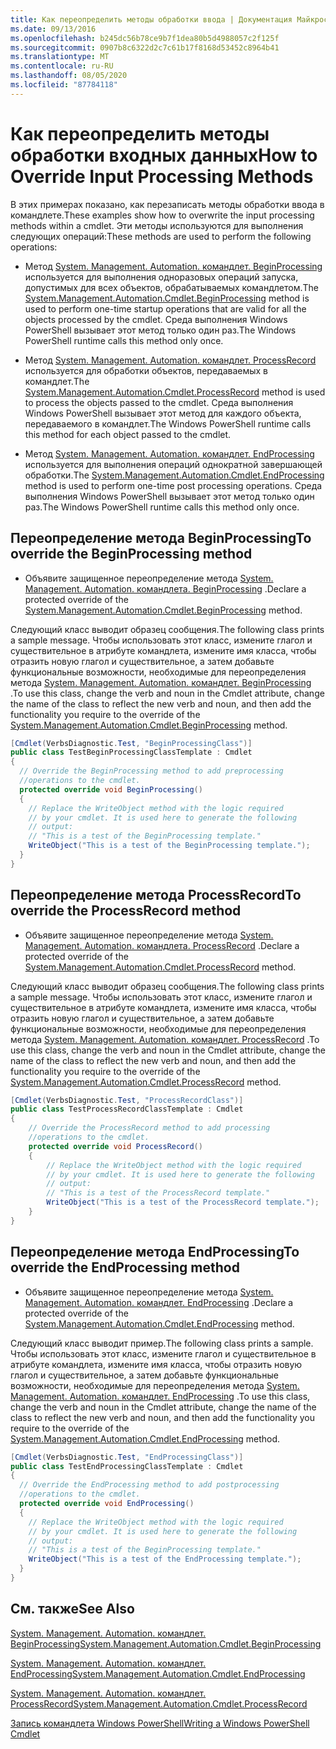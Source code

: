 ```yaml
---
title: Как переопределить методы обработки ввода | Документация Майкрософт
ms.date: 09/13/2016
ms.openlocfilehash: b245dc56b78ce9b7f1dea80b5d4988057c2f125f
ms.sourcegitcommit: 0907b8c6322d2c7c61b17f8168d53452c8964b41
ms.translationtype: MT
ms.contentlocale: ru-RU
ms.lasthandoff: 08/05/2020
ms.locfileid: "87784118"
---
```

# <a name="how-to-override-input-processing-methods"></a><span data-ttu-id="ed85e-102">Как переопределить методы обработки входных данных</span><span class="sxs-lookup"><span data-stu-id="ed85e-102">How to Override Input Processing Methods</span></span>

<span data-ttu-id="ed85e-103">В этих примерах показано, как перезаписать методы обработки ввода в командлете.</span><span class="sxs-lookup"><span data-stu-id="ed85e-103">These examples show how to overwrite the input processing methods within a cmdlet.</span></span> <span data-ttu-id="ed85e-104">Эти методы используются для выполнения следующих операций:</span><span class="sxs-lookup"><span data-stu-id="ed85e-104">These methods are used to perform the following operations:</span></span>

- <span data-ttu-id="ed85e-105">Метод [System. Management. Automation. командлет. BeginProcessing](/dotnet/api/System.Management.Automation.Cmdlet.BeginProcessing) используется для выполнения одноразовых операций запуска, допустимых для всех объектов, обрабатываемых командлетом.</span><span class="sxs-lookup"><span data-stu-id="ed85e-105">The [System.Management.Automation.Cmdlet.BeginProcessing](/dotnet/api/System.Management.Automation.Cmdlet.BeginProcessing) method is used to perform one-time startup operations that are valid for all the objects processed by the cmdlet.</span></span> <span data-ttu-id="ed85e-106">Среда выполнения Windows PowerShell вызывает этот метод только один раз.</span><span class="sxs-lookup"><span data-stu-id="ed85e-106">The Windows PowerShell runtime calls this method only once.</span></span>

- <span data-ttu-id="ed85e-107">Метод [System. Management. Automation. командлет. ProcessRecord](/dotnet/api/System.Management.Automation.Cmdlet.ProcessRecord) используется для обработки объектов, передаваемых в командлет.</span><span class="sxs-lookup"><span data-stu-id="ed85e-107">The [System.Management.Automation.Cmdlet.ProcessRecord](/dotnet/api/System.Management.Automation.Cmdlet.ProcessRecord) method is used to process the objects passed to the cmdlet.</span></span> <span data-ttu-id="ed85e-108">Среда выполнения Windows PowerShell вызывает этот метод для каждого объекта, передаваемого в командлет.</span><span class="sxs-lookup"><span data-stu-id="ed85e-108">The Windows PowerShell runtime calls this method for each object passed to the cmdlet.</span></span>

- <span data-ttu-id="ed85e-109">Метод [System. Management. Automation. командлет. EndProcessing](/dotnet/api/System.Management.Automation.Cmdlet.EndProcessing) используется для выполнения операций однократной завершающей обработки.</span><span class="sxs-lookup"><span data-stu-id="ed85e-109">The [System.Management.Automation.Cmdlet.EndProcessing](/dotnet/api/System.Management.Automation.Cmdlet.EndProcessing) method is used to perform one-time post processing operations.</span></span> <span data-ttu-id="ed85e-110">Среда выполнения Windows PowerShell вызывает этот метод только один раз.</span><span class="sxs-lookup"><span data-stu-id="ed85e-110">The Windows PowerShell runtime calls this method only once.</span></span>

## <a name="to-override-the-beginprocessing-method"></a><span data-ttu-id="ed85e-111">Переопределение метода BeginProcessing</span><span class="sxs-lookup"><span data-stu-id="ed85e-111">To override the BeginProcessing method</span></span>

- <span data-ttu-id="ed85e-112">Объявите защищенное переопределение метода [System. Management. Automation. командлета. BeginProcessing](/dotnet/api/System.Management.Automation.Cmdlet.BeginProcessing) .</span><span class="sxs-lookup"><span data-stu-id="ed85e-112">Declare a protected override of the [System.Management.Automation.Cmdlet.BeginProcessing](/dotnet/api/System.Management.Automation.Cmdlet.BeginProcessing) method.</span></span>

<span data-ttu-id="ed85e-113">Следующий класс выводит образец сообщения.</span><span class="sxs-lookup"><span data-stu-id="ed85e-113">The following class prints a sample message.</span></span> <span data-ttu-id="ed85e-114">Чтобы использовать этот класс, измените глагол и существительное в атрибуте командлета, измените имя класса, чтобы отразить новую глагол и существительное, а затем добавьте функциональные возможности, необходимые для переопределения метода [System. Management. Automation. командлет. BeginProcessing](/dotnet/api/System.Management.Automation.Cmdlet.BeginProcessing) .</span><span class="sxs-lookup"><span data-stu-id="ed85e-114">To use this class, change the verb and noun in the Cmdlet attribute, change the name of the class to reflect the new verb and noun, and then add the functionality you require to the override of the [System.Management.Automation.Cmdlet.BeginProcessing](/dotnet/api/System.Management.Automation.Cmdlet.BeginProcessing) method.</span></span>

```csharp
[Cmdlet(VerbsDiagnostic.Test, "BeginProcessingClass")]
public class TestBeginProcessingClassTemplate : Cmdlet
{
  // Override the BeginProcessing method to add preprocessing
  //operations to the cmdlet.
  protected override void BeginProcessing()
  {
    // Replace the WriteObject method with the logic required
    // by your cmdlet. It is used here to generate the following
    // output:
    // "This is a test of the BeginProcessing template."
    WriteObject("This is a test of the BeginProcessing template.");
  }
}
```

## <a name="to-override-the-processrecord-method"></a><span data-ttu-id="ed85e-115">Переопределение метода ProcessRecord</span><span class="sxs-lookup"><span data-stu-id="ed85e-115">To override the ProcessRecord method</span></span>

- <span data-ttu-id="ed85e-116">Объявите защищенное переопределение метода [System. Management. Automation. командлета. ProcessRecord](/dotnet/api/System.Management.Automation.Cmdlet.ProcessRecord) .</span><span class="sxs-lookup"><span data-stu-id="ed85e-116">Declare a protected override of the [System.Management.Automation.Cmdlet.ProcessRecord](/dotnet/api/System.Management.Automation.Cmdlet.ProcessRecord) method.</span></span>

<span data-ttu-id="ed85e-117">Следующий класс выводит образец сообщения.</span><span class="sxs-lookup"><span data-stu-id="ed85e-117">The following class prints a sample message.</span></span> <span data-ttu-id="ed85e-118">Чтобы использовать этот класс, измените глагол и существительное в атрибуте командлета, измените имя класса, чтобы отразить новую глагол и существительное, а затем добавьте функциональные возможности, необходимые для переопределения метода [System. Management. Automation. командлет. ProcessRecord](/dotnet/api/System.Management.Automation.Cmdlet.ProcessRecord) .</span><span class="sxs-lookup"><span data-stu-id="ed85e-118">To use this class, change the verb and noun in the Cmdlet attribute, change the name of the class to reflect the new verb and noun, and then add the functionality you require to the override of the [System.Management.Automation.Cmdlet.ProcessRecord](/dotnet/api/System.Management.Automation.Cmdlet.ProcessRecord) method.</span></span>

```csharp
[Cmdlet(VerbsDiagnostic.Test, "ProcessRecordClass")]
public class TestProcessRecordClassTemplate : Cmdlet
{
    // Override the ProcessRecord method to add processing
    //operations to the cmdlet.
    protected override void ProcessRecord()
    {
        // Replace the WriteObject method with the logic required
        // by your cmdlet. It is used here to generate the following
        // output:
        // "This is a test of the ProcessRecord template."
        WriteObject("This is a test of the ProcessRecord template.");
    }
}

```

## <a name="to-override-the-endprocessing-method"></a><span data-ttu-id="ed85e-119">Переопределение метода EndProcessing</span><span class="sxs-lookup"><span data-stu-id="ed85e-119">To override the EndProcessing method</span></span>

- <span data-ttu-id="ed85e-120">Объявите защищенное переопределение метода [System. Management. Automation. командлет. EndProcessing](/dotnet/api/System.Management.Automation.Cmdlet.EndProcessing) .</span><span class="sxs-lookup"><span data-stu-id="ed85e-120">Declare a protected override of the [System.Management.Automation.Cmdlet.EndProcessing](/dotnet/api/System.Management.Automation.Cmdlet.EndProcessing) method.</span></span>

<span data-ttu-id="ed85e-121">Следующий класс выводит пример.</span><span class="sxs-lookup"><span data-stu-id="ed85e-121">The following class prints a sample.</span></span> <span data-ttu-id="ed85e-122">Чтобы использовать этот класс, измените глагол и существительное в атрибуте командлета, измените имя класса, чтобы отразить новую глагол и существительное, а затем добавьте функциональные возможности, необходимые для переопределения метода [System. Management. Automation. командлет. EndProcessing](/dotnet/api/System.Management.Automation.Cmdlet.EndProcessing) .</span><span class="sxs-lookup"><span data-stu-id="ed85e-122">To use this class, change the verb and noun in the Cmdlet attribute, change the name of the class to reflect the new verb and noun, and then add the functionality you require to the override of the [System.Management.Automation.Cmdlet.EndProcessing](/dotnet/api/System.Management.Automation.Cmdlet.EndProcessing) method.</span></span>

```csharp
[Cmdlet(VerbsDiagnostic.Test, "EndProcessingClass")]
public class TestEndProcessingClassTemplate : Cmdlet
{
  // Override the EndProcessing method to add postprocessing
  //operations to the cmdlet.
  protected override void EndProcessing()
  {
    // Replace the WriteObject method with the logic required
    // by your cmdlet. It is used here to generate the following
    // output:
    // "This is a test of the BeginProcessing template."
    WriteObject("This is a test of the EndProcessing template.");
  }
}
```

## <a name="see-also"></a><span data-ttu-id="ed85e-123">См. также</span><span class="sxs-lookup"><span data-stu-id="ed85e-123">See Also</span></span>

[<span data-ttu-id="ed85e-124">System. Management. Automation. командлет. BeginProcessing</span><span class="sxs-lookup"><span data-stu-id="ed85e-124">System.Management.Automation.Cmdlet.BeginProcessing</span></span>](/dotnet/api/System.Management.Automation.Cmdlet.BeginProcessing)

[<span data-ttu-id="ed85e-125">System. Management. Automation. командлет. EndProcessing</span><span class="sxs-lookup"><span data-stu-id="ed85e-125">System.Management.Automation.Cmdlet.EndProcessing</span></span>](/dotnet/api/System.Management.Automation.Cmdlet.EndProcessing)

[<span data-ttu-id="ed85e-126">System. Management. Automation. командлет. ProcessRecord</span><span class="sxs-lookup"><span data-stu-id="ed85e-126">System.Management.Automation.Cmdlet.ProcessRecord</span></span>](/dotnet/api/System.Management.Automation.Cmdlet.ProcessRecord)

[<span data-ttu-id="ed85e-127">Запись командлета Windows PowerShell</span><span class="sxs-lookup"><span data-stu-id="ed85e-127">Writing a Windows PowerShell Cmdlet</span></span>](./writing-a-windows-powershell-cmdlet.md)
